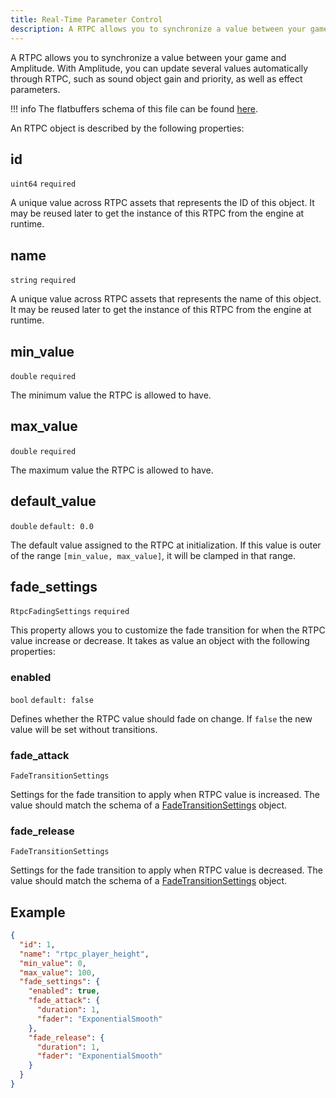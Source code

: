 ```yaml
---
title: Real-Time Parameter Control
description: A RTPC allows you to synchronize a value between your game and Amplitude. This page will explain you how to setup RTPC assets.
---
```


A RTPC allows you to synchronize a value between your game and Amplitude. With Amplitude, you can update several values automatically through RTPC, such as sound object gain and priority, as well as effect parameters.

!!! info
    The flatbuffers schema of this file can be found [here](https://github.com/AmplitudeAudio/sdk/blob/main/schemas/rtpc_definition.fbs).

An RTPC object is described by the following properties:

## id

`uint64` `required`

A unique value across RTPC assets that represents the ID of this object. It may be reused later to get the instance of this RTPC from the engine at runtime.

## name

`string` `required`

A unique value across RTPC assets that represents the name of this object. It may be reused later to get the instance of this RTPC from the engine at runtime.

## min_value

`double` `required`

The minimum value the RTPC is allowed to have.

## max_value

`double` `required`

The maximum value the RTPC is allowed to have.

## default_value

`double` `default: 0.0`

The default value assigned to the RTPC at initialization. If this value is outer of the range `[min_value, max_value]`, it will be clamped in that range.

## fade_settings

`RtpcFadingSettings` `required`

This property allows you to customize the fade transition for when the RTPC value increase or decrease. It takes as value an object with the following properties:

### enabled

`bool` `default: false`

Defines whether the RTPC value should fade on change. If `false` the new value will be set without transitions.

### fade_attack

`FadeTransitionSettings`

Settings for the fade transition to apply when RTPC value is increased. The value should match the schema of a [FadeTransitionSettings] object.

### fade_release

`FadeTransitionSettings`

Settings for the fade transition to apply when RTPC value is decreased. The value should match the schema of a [FadeTransitionSettings] object.

## Example

```json {title="player_height.json"}
{
  "id": 1,
  "name": "rtpc_player_height",
  "min_value": 0,
  "max_value": 100,
  "fade_settings": {
    "enabled": true,
    "fade_attack": {
      "duration": 1,
      "fader": "ExponentialSmooth"
    },
    "fade_release": {
      "duration": 1,
      "fader": "ExponentialSmooth"
    }
  }
}
```

[FadeTransitionSettings]: ./api.md#fade-transition-settings

